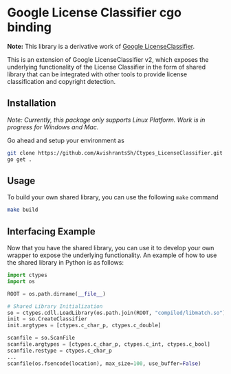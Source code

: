 Google License Classifier cgo binding
=====================================
**Note:** This library is a derivative work of [Google LicenseClassifier](https://github.com/google/licenseclassifier).

This is an extension of Google LicenseClassifier v2, which exposes the underlying functionality of the License Classifier in the form of shared library that can be integrated with other tools to provide license classification and copyright detection.

Installation
------------
_Note: Currently, this package only supports Linux Platform. Work is in progress for Windows and Mac._

Go ahead and setup your environment as
```sh
git clone https://github.com/AvishrantsSh/Ctypes_LicenseClassifier.git
go get .
```

Usage
-----
To build your own shared library, you can use the following `make` command
```sh
make build
```

Interfacing Example
-------------------
Now that you have the shared library, you can use it to develop your own wrapper to expose the underlying functionality. An example of how to use the shared library in Python is as follows:
```python
import ctypes
import os

ROOT = os.path.dirname(__file__)

# Shared Library Initialization
so = ctypes.cdll.LoadLibrary(os.path.join(ROOT, "compiled/libmatch.so"))
init = so.CreateClassifier
init.argtypes = [ctypes.c_char_p, ctypes.c_double]

scanfile = so.ScanFile
scanfile.argtypes = [ctypes.c_char_p, ctypes.c_int, ctypes.c_bool]
scanfile.restype = ctypes.c_char_p
...
scanfile(os.fsencode(location), max_size=100, use_buffer=False)
```